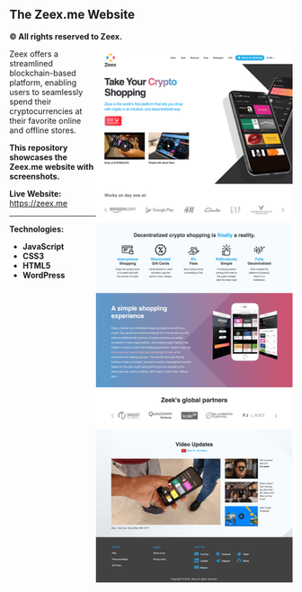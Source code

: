 ## The Zeex.me Website
**© All rights reserved to Zeex.**

<img align="right" src="/1-zeex-website.png" alt="zeex-website" width="350">

Zeex offers a streamlined blockchain-based platform, enabling users to seamlessly spend their cryptocurrencies at their favorite online and offline stores.

**This repository showcases the Zeex.me website with screenshots.**

**Live Website:** 
<br>https://zeex.me

---

**Technologies:**

- **JavaScript**
- **CSS3**
- **HTML5**
- **WordPress**

